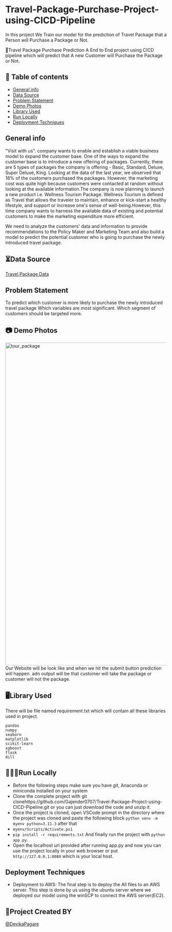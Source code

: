 # Travel-Package-Purchase-Project-using-CICD-Pipeline
In this project We Train our model for the prediction of Travel Package that a Person will Purchase a Package or Not.

🧳Travel Package Purchase Prediction 
A End to  End project using CICD pipeline which will predict that A new Customer will Purchase the Package or Not.
## 📝 Table of contents
* [General info](#general-info)
* [Data Source](#data-source)
* [Problem Statement](#Problem-Statement)
* [Demo Photos](#demo-photos)
* [Library Used](#Library-Used)
* [Run Locally](#Run-Locally)
* [Deployment Techniques](#deployment-Techniques)

## General info
"Visit with us". company wants to enable and establish a viable business model to expand the customer base. One of the ways to expand the customer base is to introduce a new offering of packages. Currently, there are 5 types of packages the company is offering - Basic, Standard, Deluxe, Super Deluxe, King. Looking at the data of the last year, we observed that 18% of the customers purchased the packages. However, the marketing cost was quite high because customers were contacted at random without looking at the available information.The company is now planning to launch a new product i.e. Wellness Tourism Package. Wellness Tourism is defined as Travel that allows the traveler to maintain, enhance or kick-start a healthy lifestyle, and support or increase one's sense of well-being.However, this time company wants to harness the available data of existing and potential customers to make the marketing expenditure more efficient.

We need to analyze the customers' data and information to provide recommendations to the Policy Maker and Marketing Team and also build a model to predict the potential customer who is going to purchase the newly introduced travel package.

## ⏳Data Source
[Travel Package Data](https://www.kaggle.com/code/yogidsba/travelpackageprediction-ensemble-techniques/input)

## Problem Statement
To predict which customer is more likely to purchase the newly introduced travel package
Which variables are most significant.
Which segment of customers should be targeted more.

## 📷 Demo Photos
<img width="1006" alt="tour_package" src="https://user-images.githubusercontent.com/92681972/232985096-7026b3ec-d469-442b-beb4-f5209d08acf9.png">
 Our Website will be look like and when we hit the submit button prediction will happen. adn output will be that customer will take the package or customer will not the package.
 
 ## 🖥️Library Used
 There will be file named requirement.txt which will contain all these libraries used in project.
 ```
pandas
numpy
seaborn
matplotlib
scikit-learn
xgboost
flask
dill
 ```
## 👨🏻‍💻Run Locally
* Before the following steps make sure you have git, Anaconda or miniconda installed on your system
* Clone the complete project with git clonehttps://github.com/Gajender0707/Travel-Package-Project-using-CICD-Pipeline.git or you can just download the code and unzip it.
* Once the project is cloned, open VSCode prompt in the directory where the project was cloned and paste the following block ```python venv -m myenv python=3.11.3``` after that 
* ```myenv/Scripts/Activate.ps1```
* ```pip install -r requirements.txt``` And finally run the project with ```python app.py```.
* Open the localhost url provided after running app.py and now you can use the project locally in your web browser or put ```http://127.0.0.1:8080``` which is your local host.

## Deployment Techniques
* Deployment to AWS: The final step is to deploy the All files to an AWS server. This step is done by us using the ubuntu server where we deployed our model using the winSCP to connect the AWS server(EC2).

## 🎯Project Created BY
[@DevikaPagare](https://www.linkedin.com/in/devika-pagare-a205861aa/)

